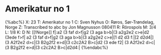 # Amerikatur no 1

{%abc%}
X: 23
T: Amerikatur no 1
C: Sven Nyhus
O: Røros, Sør-Trøndelag, Norge
Z: Transcribed to abc by Jon Magnusson 080411
R: Rörospols
M: 3/4
L: 1/8
K: D
N: [[!Norge]]
f|:a2 (3 faf d>f|g2 (3 aga b>b|(3 a2g2e2 c>e|d2 (3ede f>f|
a2 (3 faf d>f|g2 (3 aga b>b|(3 a2g2e2 c>e|[1 d2 d3 f:|[2 d2d4|]
(3 A2f2e2 d>c|(3 B2g2f2 e>d|(3 c2c2A2 B>c|d2 (3 ede f2|
(3 A2f2e2 d>c|(3 B2g2f2 e>d|(3 c2c2A2 B>c|d2d4:|
{%endabc%}

